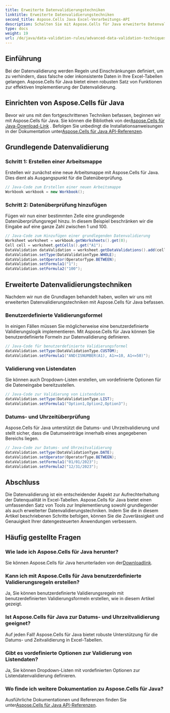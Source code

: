 ```yaml
---
title: Erweiterte Datenvalidierungstechniken
linktitle: Erweiterte Datenvalidierungstechniken
second_title: Aspose.Cells Java Excel-Verarbeitungs-API
description: Schalten Sie mit Aspose.Cells für Java erweiterte Datenvalidierungstechniken in Excel frei. Erfahren Sie, wie Sie benutzerdefinierte Regeln, Dropdown-Listen und mehr für eine präzise Datenkontrolle erstellen.
type: docs
weight: 19
url: /de/java/data-validation-rules/advanced-data-validation-techniques/
---
```


## Einführung

Bei der Datenvalidierung werden Regeln und Einschränkungen definiert, um zu verhindern, dass falsche oder inkonsistente Daten in Ihre Excel-Tabellen gelangen. Aspose.Cells für Java bietet einen robusten Satz von Funktionen zur effektiven Implementierung der Datenvalidierung.

## Einrichten von Aspose.Cells für Java

 Bevor wir uns mit den fortgeschrittenen Techniken befassen, beginnen wir mit Aspose.Cells für Java. Sie können die Bibliothek von der[Aspose.Cells für Java-Download-Link](https://releases.aspose.com/cells/java/) . Befolgen Sie unbedingt die Installationsanweisungen in der Dokumentation unter[Aspose.Cells für Java API-Referenzen](https://reference.aspose.com/cells/java/).

## Grundlegende Datenvalidierung

### Schritt 1: Erstellen einer Arbeitsmappe

Erstellen wir zunächst eine neue Arbeitsmappe mit Aspose.Cells für Java. Dies dient als Ausgangspunkt für die Datenüberprüfung.

```java
// Java-Code zum Erstellen einer neuen Arbeitsmappe
Workbook workbook = new Workbook();
```

### Schritt 2: Datenüberprüfung hinzufügen

Fügen wir nun einer bestimmten Zelle eine grundlegende Datenüberprüfungsregel hinzu. In diesem Beispiel beschränken wir die Eingabe auf eine ganze Zahl zwischen 1 und 100.

```java
// Java-Code zum Hinzufügen einer grundlegenden Datenvalidierung
Worksheet worksheet = workbook.getWorksheets().get(0);
Cell cell = worksheet.getCells().get("A1");
DataValidation dataValidation = worksheet.getDataValidations().add(cell.getName());
dataValidation.setType(DataValidationType.WHOLE);
dataValidation.setOperator(OperatorType.BETWEEN);
dataValidation.setFormula1("1");
dataValidation.setFormula2("100");
```

## Erweiterte Datenvalidierungstechniken

Nachdem wir nun die Grundlagen behandelt haben, wollen wir uns mit erweiterten Datenvalidierungstechniken mit Aspose.Cells für Java befassen.

### Benutzerdefinierte Validierungsformel

In einigen Fällen müssen Sie möglicherweise eine benutzerdefinierte Validierungslogik implementieren. Mit Aspose.Cells für Java können Sie benutzerdefinierte Formeln zur Datenvalidierung definieren.

```java
// Java-Code für benutzerdefinierte Validierungsformel
dataValidation.setType(DataValidationType.CUSTOM);
dataValidation.setFormula1("AND(ISNUMBER(A1), A1>=10, A1<=50)");
```

### Validierung von Listendaten

Sie können auch Dropdown-Listen erstellen, um vordefinierte Optionen für die Dateneingabe bereitzustellen.

```java
// Java-Code zur Validierung von Listendaten
dataValidation.setType(DataValidationType.LIST);
dataValidation.setFormula1("Option1,Option2,Option3");
```

### Datums- und Uhrzeitüberprüfung

Aspose.Cells für Java unterstützt die Datums- und Uhrzeitvalidierung und stellt sicher, dass die Datumseinträge innerhalb eines angegebenen Bereichs liegen.

```java
// Java-Code zur Datums- und Uhrzeitvalidierung
dataValidation.setType(DataValidationType.DATE);
dataValidation.setOperator(OperatorType.BETWEEN);
dataValidation.setFormula1("01/01/2023");
dataValidation.setFormula2("12/31/2023");
```

## Abschluss

Die Datenvalidierung ist ein entscheidender Aspekt zur Aufrechterhaltung der Datenqualität in Excel-Tabellen. Aspose.Cells für Java bietet einen umfassenden Satz von Tools zur Implementierung sowohl grundlegender als auch erweiterter Datenvalidierungstechniken. Indem Sie die in diesem Artikel beschriebenen Schritte befolgen, können Sie die Zuverlässigkeit und Genauigkeit Ihrer datengesteuerten Anwendungen verbessern.

## Häufig gestellte Fragen

### Wie lade ich Aspose.Cells für Java herunter?

 Sie können Aspose.Cells für Java herunterladen von der[Downloadlink](https://releases.aspose.com/cells/java/).

### Kann ich mit Aspose.Cells für Java benutzerdefinierte Validierungsregeln erstellen?

Ja, Sie können benutzerdefinierte Validierungsregeln mit benutzerdefinierten Validierungsformeln erstellen, wie in diesem Artikel gezeigt.

### Ist Aspose.Cells für Java zur Datums- und Uhrzeitvalidierung geeignet?

Auf jeden Fall! Aspose.Cells für Java bietet robuste Unterstützung für die Datums- und Zeitvalidierung in Excel-Tabellen.

### Gibt es vordefinierte Optionen zur Validierung von Listendaten?

Ja, Sie können Dropdown-Listen mit vordefinierten Optionen zur Listendatenvalidierung definieren.

### Wo finde ich weitere Dokumentation zu Aspose.Cells für Java?

Ausführliche Dokumentationen und Referenzen finden Sie unter[Aspose.Cells für Java API-Referenzen](https://reference.aspose.com/cells/java/).